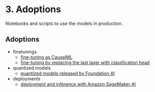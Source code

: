 # 3. Adoptions
Notebooks and scripts to use the models in production.

## Adoptions
- finetunings
    - [fine-tuning as CausalML](https://github.com/RobustIntelligence/foundation-ai-cookbook/blob/main/3_adoptions/finetuning/finetuning_causal_ml.ipynb)
    - [fine-tuning by replacing the last layer with classfication head](https://github.com/RobustIntelligence/foundation-ai-cookbook/blob/main/3_adoptions/finetuning/finetuning_classification_head.ipynb)
- quantized models
    - [quantized models released by Foundation AI](https://github.com/RobustIntelligence/foundation-ai-cookbook/tree/main/3_adoptions/quantization/quantization.ipynb)
- deployments
    - [deployment and inference with Amazon SageMaker AI](https://github.com/RobustIntelligence/foundation-ai-cookbook/tree/main/3_adoptions/deployment/sagemaker)
